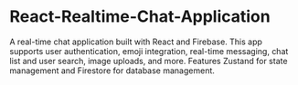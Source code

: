 # React-Realtime-Chat-Application
A real-time chat application built with React and Firebase. This app supports user authentication, emoji integration, real-time messaging, chat list and user search, image uploads, and more. Features Zustand for state management and Firestore for database management.
